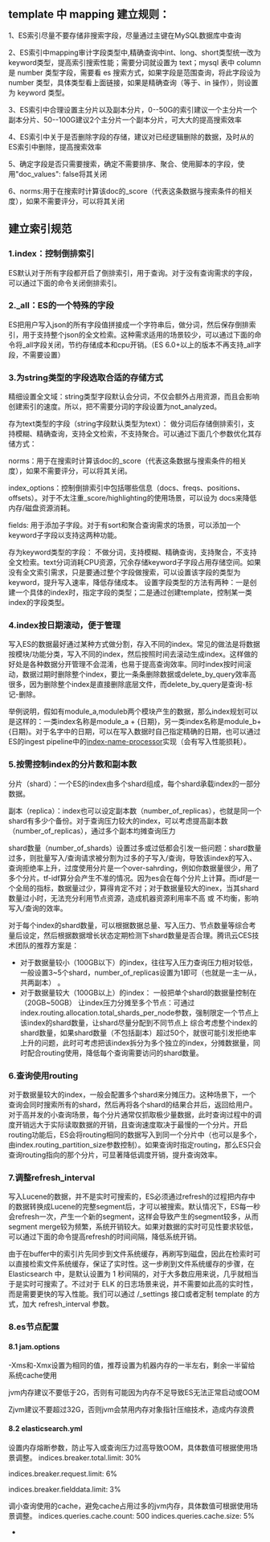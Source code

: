 ## template 中 mapping 建立规则：

1、ES索引尽量不要存储非搜索字段，尽量通过主键在MySQL数据库中查询

2、ES索引中mapping审计字段类型中,精确查询中int、long、short类型统一改为keyword类型，提高索引搜索性能；需要分词就设置为 text；mysql 表中 column 是 number 类型字段，需要看 es 搜索方式，如果字段是范围查询，将此字段设为 number 类型，具体类型看上面链接，如果是精确查询（等于、in 操作），则设置为 keyword 类型。

3、ES索引中合理设置主分片以及副本分片，0--50G的索引建议一个主分片一个副本分片、50--100G建议2个主分片一个副本分片，可大大的提高搜索效率

4、ES索引中关于是否删除字段的存储，建议对已经逻辑删除的数据，及时从的ES索引中删除，提高搜索效率

5、确定字段是否只需要搜索，确定不需要排序、聚合、使用脚本的字段，使用"doc_values": false将其关闭

6、norms:用于在搜索时计算该doc的_score（代表这条数据与搜索条件的相关度），如果不需要评分，可以将其关闭



## 建立索引规范

### 1.index：控制倒排索引

ES默认对于所有字段都开启了倒排索引，用于查询。对于没有查询需求的字段，可以通过下面的命令关闭倒排索引。

### 2._all：ES的一个特殊的字段

ES把用户写入json的所有字段值拼接成一个字符串后，做分词，然后保存倒排索引，用于支持整个json的全文检索。这种需求适用的场景较少，可以通过下面的命令将\_all字段关闭，节约存储成本和cpu开销。（ES 6.0+以上的版本不再支持_all字段，不需要设置）

### 3.为string类型的字段选取合适的存储方式

精细设置全文域：string类型字段默认会分词，不仅会额外占用资源，而且会影响创建索引的速度。所以，把不需要分词的字段设置为not_analyzed。

  存为text类型的字段（string字段默认类型为text）： 做分词后存储倒排索引，支持模糊、精确查询，支持全文检索，不支持聚合。可以通过下面几个参数优化其存储方式： 

   norms：用于在搜索时计算该doc的_score（代表这条数据与搜索条件的相关度），如果不需要评分，可以将其关闭。 

   index_options：控制倒排索引中包括哪些信息（docs、freqs、positions、offsets）。对于不太注重_score/highlighting的使用场景，可以设为 docs来降低内存/磁盘资源消耗。

   fields: 用于添加子字段。对于有sort和聚合查询需求的场景，可以添加一个keyword子字段以支持这两种功能。

 存为keyword类型的字段： 不做分词，支持模糊、精确查询，支持聚合，不支持全文检索。text分词消耗CPU资源，冗余存储keyword子字段占用存储空间。如果没有全文索引需求，只是要通过整个字段做搜索，可以设置该字段的类型为keyword，提升写入速率，降低存储成本。 设置字段类型的方法有两种：一是创建一个具体的index时，指定字段的类型；二是通过创建template，控制某一类index的字段类型。

### 4.index按日期滚动，便于管理

写入ES的数据最好通过某种方式做分割，存入不同的index。常见的做法是将数据按模块/功能分类，写入不同的index，然后按照时间去滚动生成index。这样做的好处是各种数据分开管理不会混淆，也易于提高查询效率。同时index按时间滚动，数据过期时删除整个index，要比一条条删除数据或delete_by_query效率高很多，因为删除整个index是直接删除底层文件，而delete_by_query是查询-标记-删除。

举例说明，假如有module_a,moduleb两个模块产生的数据，那么index规划可以是这样的：一类index名称是module_a + {日期}，另一类index名称是module_b+ {日期}。对于名字中的日期，可以在写入数据时自己指定精确的日期，也可以通过ES的ingest pipeline中的[index-name-processor](https://www.elastic.co/guide/en/elasticsearch/reference/5.6/date-index-name-processor.html)实现（会有写入性能损耗）。

### 5.按需控制index的分片数和副本数

分片（shard）：一个ES的index由多个shard组成，每个shard承载index的一部分数据。

副本（replica）：index也可以设定副本数（number_of_replicas），也就是同一个shard有多少个备份。对于查询压力较大的index，可以考虑提高副本数（number_of_replicas），通过多个副本均摊查询压力

shard数量（number_of_shards）设置过多或过低都会引发一些问题：shard数量过多，则批量写入/查询请求被分割为过多的子写入/查询，导致该index的写入、查询拒绝率上升，过度使用分片是一个over-sahrding，例如你数据量很少，用了多个分片。tf-idf算分会产生不准的情况。因为es会在每个分片上计算。而idf是一个全局的指标，数据量过少，算得肯定不对；对于数据量较大的inex，当其shard数量过小时，无法充分利用节点资源，造成机器资源利用率不高 或 不均衡，影响写入/查询的效率。

对于每个index的shard数量，可以根据数据总量、写入压力、节点数量等综合考量后设定，然后根据数据增长状态定期检测下shard数量是否合理。腾讯云CES技术团队的推荐方案是：

- 对于数据量较小（100GB以下）的index，往往写入压力查询压力相对较低，一般设置3~5个shard，number_of_replicas设置为1即可（也就是一主一从，共两副本） 。
- 对于数据量较大（100GB以上）的index： 		一般把单个shard的数据量控制在（20GB~50GB） 		让index压力分摊至多个节点：可通过index.routing.allocation.total_shards_per_node参数，强制限定一个节点上该index的shard数量，让shard尽量分配到不同节点上 		综合考虑整个index的shard数量，如果shard数量（不包括副本）超过50个，就很可能引发拒绝率上升的问题，此时可考虑把该index拆分为多个独立的index，分摊数据量，同时配合routing使用，降低每个查询需要访问的shard数量。

### 6.查询使用routing

对于数据量较大的index，一般会配置多个shard来分摊压力。这种场景下，一个查询会同时搜索所有的shard，然后再将各个shard的结果合并后，返回给用户。对于高并发的小查询场景，每个分片通常仅抓取极少量数据，此时查询过程中的调度开销远大于实际读取数据的开销，且查询速度取决于最慢的一个分片。开启routing功能后，ES会将routing相同的数据写入到同一个分片中（也可以是多个，由index.routing_partition_size参数控制）。如果查询时指定routing，那么ES只会查询routing指向的那个分片，可显著降低调度开销，提升查询效率。

### 7.调整refresh_interval

写入Lucene的数据，并不是实时可搜索的，ES必须通过refresh的过程把内存中的数据转换成Lucene的完整segment后，才可以被搜索。默认情况下，ES每一秒会refresh一次，产生一个新的segment，这样会导致产生的segment较多，从而segment merge较为频繁，系统开销较大。如果对数据的实时可见性要求较低，可以通过下面的命令提高refresh的时间间隔，降低系统开销。

​    由于在buffer中的索引片先同步到文件系统缓存，再刷写到磁盘，因此在检索时可以直接检索文件系统缓存，保证了实时性。这一步刷到文件系统缓存的步骤，在 Elasticsearch 中，是默认设置为 1 秒间隔的，对于大多数应用来说，几乎就相当于是实时可搜索了。不过对于 ELK 的日志场景来说，并不需要如此高的实时性，而是需要更快的写入性能。我们可以通过 /_settings 接口或者定制 template 的方式，加大 refresh_interval 参数。

### 8.es节点配置

#### 8.1 jam.options

-Xms和-Xmx设置为相同的值，推荐设置为机器内存的一半左右，剩余一半留给系统cache使用

jvm内存建议不要低于2G，否则有可能因为内存不足导致ES无法正常启动或OOM

Zjvm建议不要超过32G，否则jvm会禁用内存对象指针压缩技术，造成内存浪费

#### 8.2 elasticsearch.yml

设置内存熔断参数，防止写入或查询压力过高导致OOM，具体数值可根据使用场景调整。 indices.breaker.total.limit: 30%

indices.breaker.request.limit: 6%

indices.breaker.fielddata.limit: 3%

调小查询使用的cache，避免cache占用过多的jvm内存，具体数值可根据使用场景调整。 indices.queries.cache.count: 500 indices.queries.cache.size: 5%

- 